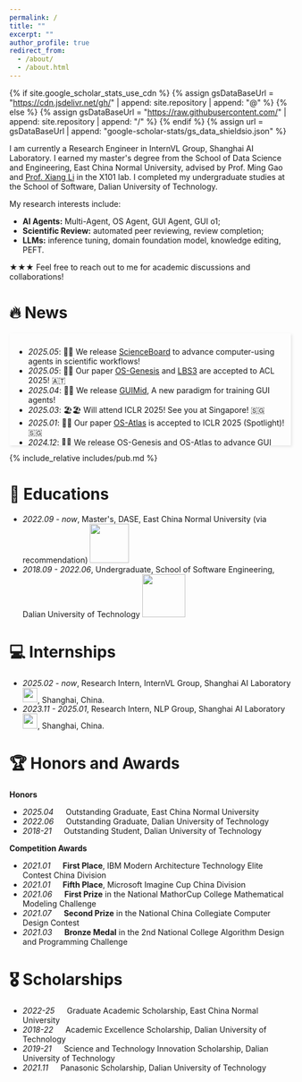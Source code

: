```yaml
---
permalink: /
title: ""
excerpt: ""
author_profile: true
redirect_from: 
  - /about/
  - /about.html
---
```


{% if site.google_scholar_stats_use_cdn %}
{% assign gsDataBaseUrl = "https://cdn.jsdelivr.net/gh/" | append: site.repository | append: "@" %}
{% else %}
{% assign gsDataBaseUrl = "https://raw.githubusercontent.com/" | append: site.repository | append: "/" %}
{% endif %}
{% assign url = gsDataBaseUrl | append: "google-scholar-stats/gs_data_shieldsio.json" %}

<span class='anchor' id='about-me'></span>

<!-- - I am currently a third-year Master's Student at the School of Data Science and Engineering, East China Normal University, under the supervision of Prof. Ming Gao and [Prof. Xiang Li](https://lixiang3776.github.io/) in the X101 lab. I am also a research intern at Shanghai AI Lab, supervised by [Dr. Wenhai Wang](https://whai362.github.io/) and [Dr. Zhiyong Wu](https://lividwo.github.io/zywu.github.io/).-->

I am currently a Research Engineer in InternVL Group, Shanghai AI Laboratory. I earned my master's degree from the School of Data Science and Engineering, East China Normal University, advised by Prof. Ming Gao and [Prof. Xiang Li](https://lixiang3776.github.io/) in the X101 lab. I completed my undergraduate studies at the School of Software, Dalian University of Technology.


My research interests include:
- **AI Agents:** Multi-Agent, OS Agent, GUI Agent, GUI o1;
- **Scientific Review:** automated peer reviewing, review completion;
- **LLMs:** inference tuning, domain foundation model, knowledge editing, PEFT.

★★★ Feel free to reach out to me for academic discussions and collaborations!

# 🔥 News
<style>  
    .scrollable-area {  
        max-height: 180px;  
        overflow-y: auto;  
        box-shadow: 2px 2px 5px rgba(0, 0, 0, 0.1);  
        padding: 10px;  
    }
    .pdf {
        text-decoration: none;
        color: #122c8b;
    }
    .code {
        text-decoration: none;
        color: #122c8b;
    }
    .title{
        color: #374798;
    }
</style>  
<div class="scrollable-area">  
    <ul>
        <li><em>2025.05</em>: 🔬🧪 We release <a href="https://qiushisun.github.io/ScienceBoard-Home/">ScienceBoard</a> to advance computer-using agents in scientific workflows!</li>
        <li><em>2025.05</em>: 🥂🥂 Our paper <a href="https://arxiv.org/abs/2412.19723">OS-Genesis</a> and <a href="https://arxiv.org/pdf/2410.21728">LBS3</a> are  accepted to ACL 2025! 🇦🇹</li>
        <li><em>2025.04</em>: 🤖🤖 We release <a href="https://github.com/hkust-nlp/GUIMid">GUIMid</a>, A new paradigm for training GUI agents!</li>
        <li><em>2025.03</em>: 🏖️🏖️ Will attend ICLR 2025! See you at Singapore! 🇸🇬</li>
        <li><em>2025.01</em>: 🥂🥂 Our paper <a href="https://arxiv.org/pdf/2410.23218">OS-Atlas</a> is accepted to ICLR 2025 (Spotlight)! 🇸🇬</li>
        <li><em>2024.12</em>: 🤖🤖 We release <a href="https://qiushisun.github.io/OS-Genesis-Home/">OS-Genesis</a> and <a href="https://osatlas.github.io/">OS-Atlas</a> to advance GUI agents!</li>
        <li><em>2024.12</em>: 🎉🎉 New homepage!</li>
        <li><em>2024.11</em>: 🥂🥂 Our paper <a href="https://arxiv.org/pdf/2408.03195">RELIEF</a> is accepted to KDD 2025! 🇨🇦</li>
        <li><em>2024.11</em>: ⛱️⛱️ Attend EMNLP 2024 in Miami, USA! 🇺🇸</li>
    </ul>  
</div>  

<!-- # 🔥 News -->
<!-- - *2022.02*: &nbsp;🎉🎉 Lorem ipsum dolor sit amet, consectetur adipiscing elit. Vivamus ornare aliquet ipsum, ac tempus justo dapibus sit amet. 
- *2022.02*: &nbsp;🎉🎉 Lorem ipsum dolor sit amet, consectetur adipiscing elit. Vivamus ornare aliquet ipsum, ac tempus justo dapibus sit amet.  -->


<!-- - *2024.12:* 🎉 🎉 New homepage!
- *2024.11:* 🥂🥂 Our paper [RELIEF](https://arxiv.org/pdf/2408.03195) is accepted to KDD 2025! 🇨🇦
- *2024.11:* ⛱️⛱️ Attend EMNLP 2024 in Miami, USA! 🇺🇸 -->

<span class='anchor' id='publications'></span>

{% include_relative includes/pub.md %}

# 📖 Educations
- *2022.09 - now*, Master's, DASE, East China Normal University (via recommendation) <img src='./images/logos/dase_log1.png' style='width: 5em;'>
- *2018.09 - 2022.06*, Undergraduate, School of Software Engineering, Dalian University of Technology <img src='./images/logos/dlut.png' style='width: 5.5em;'>

# 💻 Internships
- *2025.02 - now*, Research Intern, InternVL Group, Shanghai AI Laboratory <img src='./images/logos/shailab-logo.svg' style='width: 1.90em;'>, Shanghai, China.
- *2023.11 - 2025.01*, Research Intern, NLP Group, Shanghai AI Laboratory <img src='./images/logos/shailab-logo.svg' style='width: 1.90em;'>, Shanghai, China.

# 🏆 Honors and Awards
**Honors**
- *2025.04* &emsp; Outstanding Graduate, East China Normal University
- *2022.06* &emsp; Outstanding Graduate, Dalian University of Technology
- *2018-21* &emsp; Outstanding Student, Dalian University of Technology

**Competition Awards**
- *2021.01* &emsp; **First Place**, IBM Modern Architecture Technology Elite Contest China Division
- *2021.01* &emsp; **Fifth Place**, Microsoft Imagine Cup China Division
- *2021.06* &emsp; **First Prize** in the National MathorCup College Mathematical Modeling Challenge
- *2021.07* &emsp; **Second Prize** in the National China Collegiate Computer Design Contest
- *2021.03* &emsp; **Bronze Medal** in the 2nd National College Algorithm Design and Programming Challenge

# 🎖 Scholarships
- *2022-25* &emsp; Graduate Academic Scholarship, East China Normal University
- *2018-22* &emsp; Academic Excellence Scholarship, Dalian University of Technology
- *2019-21* &emsp; Science and Technology Innovation Scholarship, Dalian University of Technology
- *2021.11* &emsp; Panasonic Scholarship, Dalian University of Technology

<!-- # 💬 Invited Talks
- *2021.06*, Lorem ipsum dolor sit amet, consectetur adipiscing elit. Vivamus ornare aliquet ipsum, ac tempus justo dapibus sit amet. 
- *2021.03*, Lorem ipsum dolor sit amet, consectetur adipiscing elit. Vivamus ornare aliquet ipsum, ac tempus justo dapibus sit amet.  \| [\[video\]](https://github.com/) -->

<!--# 🔍 Services
- I serve(d) as a reviewer / program committee member for the following conferences, journals:
  - Conferences: EMNLP'23, ACL'23, CIKM'23, EMNLP'23 <span style="color:#ac530f">(Best Reviewer Award)</span>, ICLR'24, NeurIPS'24, NLPCC'24, ICLR'25, COLING'25, NAACL'25, SIGKDD'25, COLM'25.
  - Journals: ACL Rolling Review (2023.4 - Present), Frontiers of Computer Science-->


<!--<div style="width: 200px; height: 200px; overflow: hidden;">
    <script type="text/javascript" id="clstr_globe" 
        src="//clustrmaps.com/globe.js?d=C73LXGj9hHgRHh1tddEIc_z3OH7DwCLi_0X65fA9TeQ"></script>
</div> -->
<div style="width: 200px; height: 200px; overflow: hidden; display: block; margin: 30px auto;">
    <script type="text/javascript" id="clstr_globe" 
        src="//clustrmaps.com/globe.js?d=C73LXGj9hHgRHh1tddEIc_z3OH7DwCLi_0X65fA9TeQ"></script>
</div>

